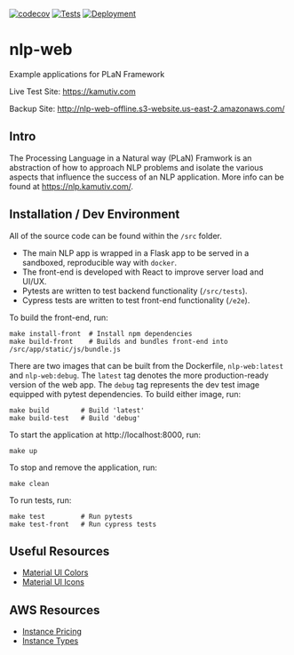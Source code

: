 [![codecov](https://codecov.io/gh/nickumia/nlp-web/branch/main/graph/badge.svg?token=AS2C57SSHY)](https://codecov.io/gh/nickumia/nlp-web)
[![Tests](https://github.com/nickumia/nlp-web/actions/workflows/commit.yml/badge.svg)](https://github.com/nickumia/nlp-web/actions/workflows/commit.yml)
[![Deployment](https://github.com/nickumia/nlp-web/actions/workflows/deploy.yml/badge.svg)](https://github.com/nickumia/nlp-web/actions/workflows/deploy.yml)

# nlp-web
Example applications for PLaN Framework

Live Test Site: https://kamutiv.com

Backup Site: http://nlp-web-offline.s3-website.us-east-2.amazonaws.com/

## Intro

The Processing Language in a Natural way (PLaN) Framwork is an abstraction of how to approach NLP problems 
and isolate the various aspects that influence the success of an NLP application.  More info can be found at
https://nlp.kamutiv.com/.

## Installation / Dev Environment

All of the source code can be found within the `/src` folder.  
  - The main NLP app is wrapped in a Flask app to be served in a sandboxed, reproducible way with `docker`.
  - The front-end is developed with React to improve server load and UI/UX.  
  - Pytests are written to test backend functionality (`/src/tests`).
  - Cypress tests are written to test front-end functionality (`/e2e`).

To build the front-end, run:

  ```
  make install-front  # Install npm dependencies
  make build-front    # Builds and bundles front-end into /src/app/static/js/bundle.js
  ```

There are two images that can be built from the Dockerfile, `nlp-web:latest` and `nlp-web:debug`.  The `latest`
tag denotes the more production-ready version of the web app.  The `debug` tag represents the dev test image
equipped with pytest dependencies.  To build either image, run:

  ```
  make build        # Build 'latest'
  make build-test   # Build 'debug'
  ```
  
To start the application at http://localhost:8000, run:

  ```
  make up
  ```
  
To stop and remove the application, run:

  ```
  make clean
  ```
  
To run tests, run:

  ```
  make test         # Run pytests
  make test-front   # Run cypress tests
  ```
  
  
  
## Useful Resources

- [Material UI Colors](https://materialui.co/colors/)
- [Material UI Icons](https://mui.com/components/material-icons/)

## AWS Resources

- [Instance Pricing](https://aws.amazon.com/ec2/pricing/on-demand/)
- [Instance Types](https://docs.aws.amazon.com/AWSEC2/latest/UserGuide/burstable-performance-instances.html)

